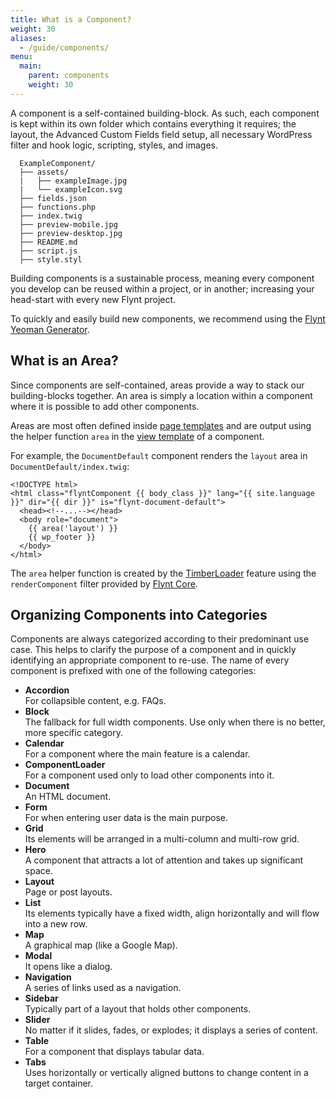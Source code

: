 ```yaml
---
title: What is a Component?
weight: 30
aliases:
  - /guide/components/
menu:
  main:
    parent: components
    weight: 30
---
```


A component is a self-contained building-block. As such, each component is kept within its own folder which contains everything it requires; the layout, the Advanced Custom Fields field setup, all necessary WordPress filter and hook logic, scripting, styles, and images.

```
  ExampleComponent/
  ├── assets/
  |   ├── exampleImage.jpg
  |   └── exampleIcon.svg
  ├── fields.json
  ├── functions.php
  ├── index.twig
  ├── preview-mobile.jpg
  ├── preview-desktop.jpg
  ├── README.md
  ├── script.js
  ├── style.styl
```

Building components is a sustainable process, meaning every component you develop can be reused within a project, or in another; increasing your head-start with every new Flynt project.

To quickly and easily build new components, we recommend using the [Flynt Yeoman Generator](https://github.com/flyntwp/generator-flynt).

## What is an Area?
Since components are self-contained, areas provide a way to stack our building-blocks together. An area is simply a location within a component where it is possible to add other components.

Areas are most often defined inside [page templates](/guide/configuration/page-templates/#configuring-page-templates) and are output using the helper function `area` in the [view template](/guide/components/view-templates/) of a component.

For example, the `DocumentDefault` component renders the `layout` area in `DocumentDefault/index.twig`:

```twig
<!DOCTYPE html>
<html class="flyntComponent {{ body_class }}" lang="{{ site.language }}" dir="{{ dir }}" is="flynt-document-default">
  <head><!--...--></head>
  <body role="document">
    {{ area('layout') }}
    {{ wp_footer }}
  </body>
</html>
```

The `area` helper function is created by the [TimberLoader](https://github.com/flyntwp/flynt-starter-theme/blob/master/Features/TimberLoader/README.md) feature using the `renderComponent` filter provided by [Flynt Core](/guide/core/).

## Organizing Components into Categories

Components are always categorized according to their predominant use case. This helps to clarify the purpose of a component and in quickly identifying an appropriate component to re-use. The name of every component is prefixed with one of the following categories:

<div class="alert alert-list">
  <ul>
    <li>
      <strong>Accordion</strong><br>
      For collapsible content, e.g. FAQs.
    </li>
    <li>
      <strong>Block</strong><br>
      The fallback for full width components. Use only when there is no better, more specific category.
    </li>
    <li>
      <strong>Calendar</strong><br>
      For a component where the main feature is a calendar.
    </li>
    <li>
      <strong>ComponentLoader</strong><br>
      For a component used only to load other components into it.
    </li>
    <li>
      <strong>Document</strong><br>
      An HTML document.
    </li>
    <li>
      <strong>Form</strong><br>
      For when entering user data is the main purpose.
    </li>
    <li>
      <strong>Grid</strong><br>
      Its elements will be arranged in a multi-column and multi-row grid.
    </li>
    <li>
      <strong>Hero</strong><br>
      A component that attracts a lot of attention and takes up significant space.
    </li>
    <li>
      <strong>Layout</strong><br>
      Page or post layouts.
    </li>
    <li>
      <strong>List</strong><br>
      Its elements typically have a fixed width, align horizontally and will flow into a new row.
    </li>
    <li>
      <strong>Map</strong><br>
      A graphical map (like a Google Map).
    </li>
    <li>
      <strong>Modal</strong><br>
      It opens like a dialog.
    </li>
    <li>
      <strong>Navigation</strong><br>
      A series of links used as a navigation.
    </li>
    <li>
      <strong>Sidebar</strong><br>
      Typically part of a layout that holds other components.
    </li>
    <li>
      <strong>Slider</strong><br>
      No matter if it slides, fades, or explodes; it displays a series of content.
    </li>
    <li>
      <strong>Table</strong><br>
      For a component that displays tabular data.
    </li>
    <li>
      <strong>Tabs</strong><br>
      Uses horizontally or vertically aligned buttons to change content in a target container.
    </li>
  </ul>
</div>
